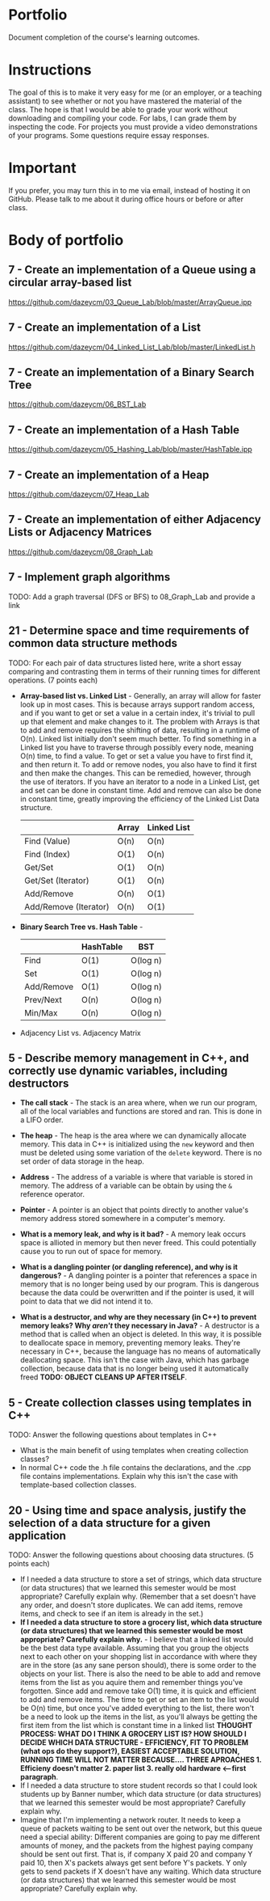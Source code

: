 Portfolio
=========
Document completion of the course's learning outcomes.

Instructions
====
The goal of this is to make it very easy for me (or an employer, or a teaching assistant) to see whether or not you have mastered the material of the class. The hope is that I would be able to grade your work without downloading and compiling your code. For labs, I can grade them by inspecting the code. For projects you must provide a video demonstrations of your programs. Some questions require essay responses.

Important
=========
If you prefer, you may turn this in to me via email, instead of hosting it on GitHub. Please talk to me about it during office hours or before or after class.

Body of portfolio
====

7 - Create an implementation of a Queue using a circular array-based list
----
https://github.com/dazeycm/03_Queue_Lab/blob/master/ArrayQueue.ipp

7 - Create an implementation of a List
----
https://github.com/dazeycm/04_Linked_List_Lab/blob/master/LinkedList.h

7 - Create an implementation of a Binary Search Tree
----
https://github.com/dazeycm/06_BST_Lab

7 - Create an implementation of a Hash Table
----
https://github.com/dazeycm/05_Hashing_Lab/blob/master/HashTable.ipp

7 - Create an implementation of a Heap
----
https://github.com/dazeycm/07_Heap_Lab

7 - Create an implementation of either Adjacency Lists or Adjacency Matrices
----
https://github.com/dazeycm/08_Graph_Lab

7 - Implement graph algorithms
----
TODO: Add a graph traversal (DFS or BFS) to 08_Graph_Lab and provide a link

21 - Determine space and time requirements of common data structure methods
-----
TODO: For each pair of data structures listed here, write a short essay comparing and contrasting them in terms of their running times for different operations. (7 points each)

* **Array-based list vs. Linked List** - Generally, an array will allow for faster look up in most cases. This is because arrays support random access, and if you want to get or set a value in a certain index, it's trivial to pull up that element and make changes to it. The problem with Arrays is that to add and remove requires the shifting of data, resulting in a runtime of O(n). Linked list initially don't seem much better. To find something in a Linked list you have to traverse through possibly every node, meaning O(n) time, to find a value. To get or set a value you have to first find it, and then return it. To add or remove nodes, you also have to find it first and then make the changes. This can be remedied, however, through the use of iterators. If you have an iterator to a node in a Linked List, get and set can be done in constant time. Add and remove can also be done in constant time, greatly improving the efficiency of the Linked List Data structure.   

  |              | Array | Linked List |
  |--------------|-------|-------------|
  | Find (Value) | O(n)  | O(n)        | 
  | Find (Index) | O(1)  | O(n)        |
  | Get/Set      | O(1)  | O(n)        |
  | Get/Set (Iterator) | O(1) | O(n)   |
  | Add/Remove   | O(n)  | O(1)        |
  | Add/Remove (Iterator) | O(n) | O(1)|
  
* **Binary Search Tree vs. Hash Table** - 

  |             | HashTable | BST |
  |-------------|-----------|-----|
  |Find|O(1)|O(log n)|
  |Set|O(1)|O(log n)|
  |Add/Remove|O(1)|O(log n)|
  |Prev/Next|O(n)|O(log n)|
  |Min/Max|O(n)|O(log n)|
  
* Adjacency List vs. Adjacency Matrix

5 - Describe memory management in C++, and correctly use dynamic variables, including destructors
----


* **The call stack** - The stack is an area where, when we run our program, all of the local variables and functions are stored and ran. This is done in a LIFO order.
* **The heap** - The heap is the area where we can dynamically allocate memory. This data in C++ is initialized using the `new` keyword and then must be deleted using some variation of the `delete` keyword. There is no set order of data storage in the heap.
* **Address** - The address of a variable is where that variable is stored in memory. The address of a variable can be obtain by using the `&` reference operator. 
* **Pointer** - A pointer is an object that points directly to another value's memory address stored somewhere in a computer's memory.



* **What is a memory leak, and why is it bad?** - A memory leak occurs space is allioted in memory but then never freed. This could potentially cause you to run out of space for memory.
* **What is a dangling pointer (or dangling reference), and why is it dangerous?** - A dangling pointer is a pointer that references  a space in memory that is no longer being used by our program. This is dangerous because the data could be overwritten and if the pointer is used, it will point to data that we did not intend it to.
* **What is a destructor, and why are they necessary (in C++) to prevent memory leaks? Why *aren't* they necessary in Java?** - A destructor is a method that is called when an object is deleted. In this way, it is possible to deallocate space in memory, preventing memory leaks. They're necessary in C++, because the language has no means of automatically deallocating space. This isn't the case with Java, which has garbage collection, because data that is no longer being used it automatically freed **TODO: OBJECT CLEANS UP AFTER ITSELF**. 

5 - Create collection classes using templates in C++
----
TODO: Answer the following questions about templates in C++

* What is the main benefit of using templates when creating collection classes?
* In normal C++ code the .h file contains the declarations, and the .cpp file contains implementations. Explain why this isn't the case with template-based collection classes.

20 - Using time and space analysis, justify the selection of a data structure for a given application
----
TODO: Answer the following questions about choosing data structures. (5 points each)

* If I needed a data structure to store a set of strings, which data structure (or data structures) that we learned this semester would be most appropriate? Carefully explain why. (Remember that a set doesn't have any order, and doesn't store duplicates. We can add items, remove items, and check to see if an item is already in the set.)
* **If I needed a data structure to store a grocery list, which data structure (or data structures) that we learned this semester would be most appropriate? Carefully explain why.** - I believe that a linked list would be the best data type available. Assuming that you group the objects next to each other on your shopping list in accordance with where they are in the store (as any sane person should), there is some order to the objects on your list. There is also the need to be able to add and remove items from the list as you aquire them and remember things you've forgotten. Since add and remove take O(1) time, it is quick and efficient to add and remove items. The time to get or set an item to the list would be O(n) time, but once you've added everything to the list, there won't be a need to look up the items in the list, as you'll always be getting the first item from the list which is constant time in a linked list **THOUGHT PROCESS: WHAT DO I THINK A GROCERY LIST IS? HOW SHOULD I DECIDE WHICH DATA STRUCTURE - EFFICIENCY, FIT TO PROBLEM (what ops do they support?), EASIEST ACCEPTABLE SOLUTION, RUNNING TIME WILL NOT MATTER BECAUSE.... THREE APROACHES 1. Efficieny doesn't matter 2. paper list 3. really old hardware <--first paragraph**. 
* If I needed a data structure to store student records so that I could look students up by Banner number, which data structure (or data structures) that we learned this semester would be most appropriate? Carefully explain why.
* Imagine that I'm implementing a network router. It needs to keep a queue of packets waiting to be sent out over the network, but this queue need a special ability: Different companies are going to pay me different amounts of money, and the packets from the highest paying company should be sent out first. That is, if company X paid 20 and company Y paid 10, then X's packets always get sent before Y's packets. Y only gets to send packets if X doesn't have any waiting. Which data structure (or data structures) that we learned this semester would be most appropriate? Carefully explain why.
